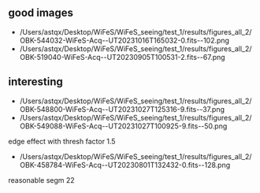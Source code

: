  ## good images
- /Users/astqx/Desktop/WiFeS/WiFeS_seeing/test_1/results/figures_all_2/OBK-544032-WiFeS-Acq--UT20231016T165032-0.fits--102.png
- /Users/astqx/Desktop/WiFeS/WiFeS_seeing/test_1/results/figures_all_2/OBK-519040-WiFeS-Acq--UT20230905T100531-2.fits--67.png

## interesting
- /Users/astqx/Desktop/WiFeS/WiFeS_seeing/test_1/results/figures_all_2/OBK-548800-WiFeS-Acq--UT20231027T125316-9.fits--37.png
- /Users/astqx/Desktop/WiFeS/WiFeS_seeing/test_1/results/figures_all_2/OBK-549088-WiFeS-Acq--UT20231027T100925-9.fits--50.png

edge effect with thresh factor 1.5 
- /Users/astqx/Desktop/WiFeS/WiFeS_seeing/test_1/results/figures_all_2/OBK-458784-WiFeS-Acq--UT20230801T132432-0.fits--128.png

reasonable segm 22
